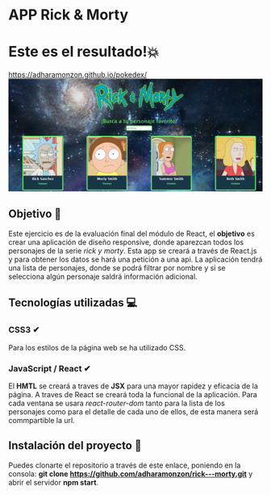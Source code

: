 # APP Rick & Morty

# Este es el resultado!💥

https://adharamonzon.github.io/pokedex/
![Imagen del Buscador de series](./src/stylesheets/images/landing.png)

## Objetivo 🎯

Este ejercicio es de la evaluación final del módulo de React, el **objetivo** es crear una aplicación de diseño responsive, donde aparezcan todos los personajes de la serie _rick y morty_. Esta app se creará a través de React.js y para obtener los datos se hará una petición a una api. La aplicación tendrá una lista de personajes, donde se podrá filtrar por nombre y si se selecciona algún personaje saldrá información adicional.

## Tecnologías utilizadas 💻

### CSS3 ✔

Para los estilos de la página web se ha utilizado CSS.

### JavaScript / React ✔

El **HMTL** se creará a traves de **JSX** para una mayor rapidez y eficacia de la página. A traves de React se creará toda la funcional de la aplicación. Para cada ventana se usara _react-router-dom_ tanto para la lista de los personajes como para el detalle de cada uno de ellos, de esta manera será commpartible la url.

## Instalación del proyecto 🚀

Puedes clonarte el repositorio a través de este enlace, poniendo en la consola: **git clone https://github.com/adharamonzon/rick---morty.git** y abrir el servidor **npm start**.

